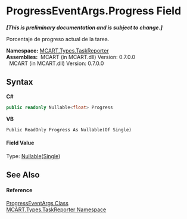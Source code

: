 # ProgressEventArgs.Progress Field
 _**\[This is preliminary documentation and is subject to change.\]**_

Porcentaje de progreso actual de la tarea.

**Namespace:**&nbsp;<a href="256f3901-18cb-eeca-835c-7de778822db3">MCART.Types.TaskReporter</a><br />**Assemblies:**&nbsp;&nbsp;MCART (in MCART.dll) Version: 0.7.0.0<br />&nbsp;&nbsp;MCART (in MCART.dll) Version: 0.7.0.0<br />

## Syntax

**C#**<br />
``` C#
public readonly Nullable<float> Progress
```

**VB**<br />
``` VB
Public ReadOnly Progress As Nullable(Of Single)
```


#### Field Value
Type: <a href="http://msdn2.microsoft.com/es-es/library/b3h38hb0" target="_blank">Nullable</a>(<a href="http://msdn2.microsoft.com/es-es/library/3www918f" target="_blank">Single</a>)

## See Also


#### Reference
<a href="ca737456-2d6f-7f13-63a9-5b5d228c5048">ProgressEventArgs Class</a><br /><a href="256f3901-18cb-eeca-835c-7de778822db3">MCART.Types.TaskReporter Namespace</a><br />